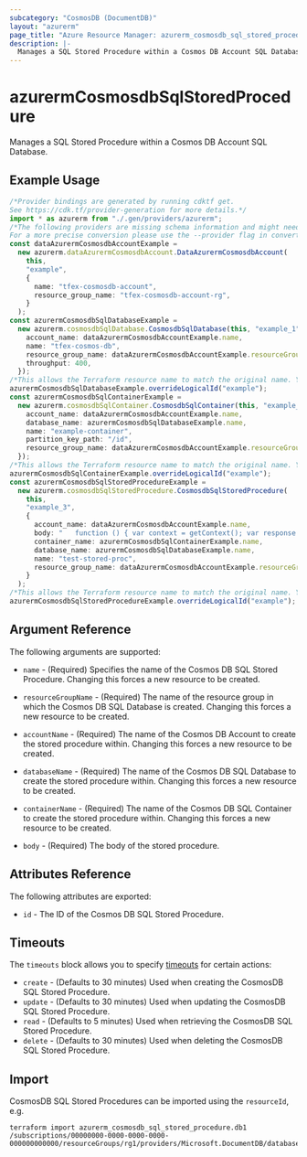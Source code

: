 ```yaml
---
subcategory: "CosmosDB (DocumentDB)"
layout: "azurerm"
page_title: "Azure Resource Manager: azurerm_cosmosdb_sql_stored_procedure"
description: |-
  Manages a SQL Stored Procedure within a Cosmos DB Account SQL Database.
---
```


# azurermCosmosdbSqlStoredProcedure

Manages a SQL Stored Procedure within a Cosmos DB Account SQL Database.

## Example Usage

```typescript
/*Provider bindings are generated by running cdktf get.
See https://cdk.tf/provider-generation for more details.*/
import * as azurerm from "./.gen/providers/azurerm";
/*The following providers are missing schema information and might need manual adjustments to synthesize correctly: azurerm.
For a more precise conversion please use the --provider flag in convert.*/
const dataAzurermCosmosdbAccountExample =
  new azurerm.dataAzurermCosmosdbAccount.DataAzurermCosmosdbAccount(
    this,
    "example",
    {
      name: "tfex-cosmosdb-account",
      resource_group_name: "tfex-cosmosdb-account-rg",
    }
  );
const azurermCosmosdbSqlDatabaseExample =
  new azurerm.cosmosdbSqlDatabase.CosmosdbSqlDatabase(this, "example_1", {
    account_name: dataAzurermCosmosdbAccountExample.name,
    name: "tfex-cosmos-db",
    resource_group_name: dataAzurermCosmosdbAccountExample.resourceGroupName,
    throughput: 400,
  });
/*This allows the Terraform resource name to match the original name. You can remove the call if you don't need them to match.*/
azurermCosmosdbSqlDatabaseExample.overrideLogicalId("example");
const azurermCosmosdbSqlContainerExample =
  new azurerm.cosmosdbSqlContainer.CosmosdbSqlContainer(this, "example_2", {
    account_name: dataAzurermCosmosdbAccountExample.name,
    database_name: azurermCosmosdbSqlDatabaseExample.name,
    name: "example-container",
    partition_key_path: "/id",
    resource_group_name: dataAzurermCosmosdbAccountExample.resourceGroupName,
  });
/*This allows the Terraform resource name to match the original name. You can remove the call if you don't need them to match.*/
azurermCosmosdbSqlContainerExample.overrideLogicalId("example");
const azurermCosmosdbSqlStoredProcedureExample =
  new azurerm.cosmosdbSqlStoredProcedure.CosmosdbSqlStoredProcedure(
    this,
    "example_3",
    {
      account_name: dataAzurermCosmosdbAccountExample.name,
      body: "   function () { var context = getContext(); var response = context.getResponse(); response.setBody('Hello, World'); }\n",
      container_name: azurermCosmosdbSqlContainerExample.name,
      database_name: azurermCosmosdbSqlDatabaseExample.name,
      name: "test-stored-proc",
      resource_group_name: dataAzurermCosmosdbAccountExample.resourceGroupName,
    }
  );
/*This allows the Terraform resource name to match the original name. You can remove the call if you don't need them to match.*/
azurermCosmosdbSqlStoredProcedureExample.overrideLogicalId("example");

```

## Argument Reference

The following arguments are supported:

*   `name` - (Required) Specifies the name of the Cosmos DB SQL Stored Procedure. Changing this forces a new resource to be created.

*   `resourceGroupName` - (Required) The name of the resource group in which the Cosmos DB SQL Database is created. Changing this forces a new resource to be created.

*   `accountName` - (Required) The name of the Cosmos DB Account to create the stored procedure within. Changing this forces a new resource to be created.

*   `databaseName` - (Required) The name of the Cosmos DB SQL Database to create the stored procedure within. Changing this forces a new resource to be created.

*   `containerName` - (Required) The name of the Cosmos DB SQL Container to create the stored procedure within. Changing this forces a new resource to be created.

*   `body` - (Required) The body of the stored procedure.

## Attributes Reference

The following attributes are exported:

* `id` - The ID of the Cosmos DB SQL Stored Procedure.

## Timeouts

The `timeouts` block allows you to specify [timeouts](https://www.terraform.io/language/resources/syntax#operation-timeouts) for certain actions:

* `create` - (Defaults to 30 minutes) Used when creating the CosmosDB SQL Stored Procedure.
* `update` - (Defaults to 30 minutes) Used when updating the CosmosDB SQL Stored Procedure.
* `read` - (Defaults to 5 minutes) Used when retrieving the CosmosDB SQL Stored Procedure.
* `delete` - (Defaults to 30 minutes) Used when deleting the CosmosDB SQL Stored Procedure.

## Import

CosmosDB SQL Stored Procedures can be imported using the `resourceId`, e.g.

```console
terraform import azurerm_cosmosdb_sql_stored_procedure.db1 /subscriptions/00000000-0000-0000-0000-000000000000/resourceGroups/rg1/providers/Microsoft.DocumentDB/databaseAccounts/account1/sqlDatabases/db1/containers/c1/storedProcedures/sp1
```
